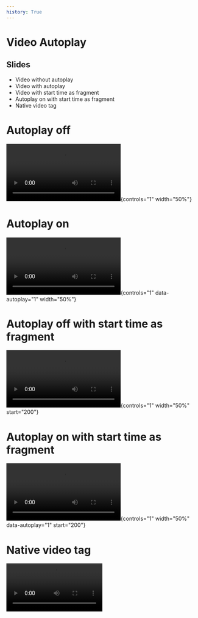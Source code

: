 ```yaml
---
history: True
---
```


# Video Autoplay

## Slides

- Video without autoplay
- Video with autoplay
- Video with start time as fragment
- Autoplay on with start time as fragment
- Native video tag

# Autoplay off

![](pacman-perfect-game.mp4){controls="1" width="50%"}

# Autoplay on

![](pacman-perfect-game.mp4){controls="1" data-autoplay="1" width="50%"}

# Autoplay off with start time as fragment

![](pacman-perfect-game.mp4){controls="1" width="50%" start="200"}

# Autoplay on with start time as fragment

![](pacman-perfect-game.mp4){controls="1" width="50%" data-autoplay="1" start="200"}

# Native video tag

<video style="width:50%;" src="pacman-perfect-game.mp4#t=200" controls autoplay></video>

